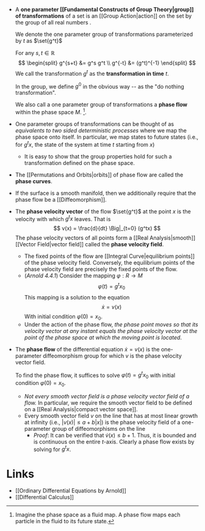 * A **one parameter [[Fundamental Constructs of Group Theory|group]] of transformations** of a set is an [[Group Action|action]] on the set by the group of all real numbers .
  
  We denote the one parameter group of transformations parameterized by $t$ as $\set{g^t}$ 
  
  For any $s,t\in \mathbb{R}$ 
  $$
  \begin{split}
  g^{s+t} &= g^s g^t \\ 
  g^{-t} &= (g^t)^{-1}
  \end{split}
  $$
  We call the transformation $g^t$ as the **transformation in time** $t$. 
  
  In the group, we define $g^0$ in the obvious way -- as the "do nothing transformation". 
  
  We also call a one parameter group of transformations  a **phase flow** within the phase space $M$. [^phase_flow].

* One parameter groups of transformations can be thought of as *equivalents to two sided deterministic processes* where we map the phase space onto itself. In particular, we map states to future states (i.e., for $g^tx$, the state of the system at time $t$ starting from $x$)
	* It is easy to show that the group properties hold for such a transformation defined on the phase space. 
* The [[Permutations and Orbits|orbits]] of phase flow are called the **phase curves**. 


[^phase_flow]: Imagine the phase space as a fluid map. A phase flow maps each particle in the fluid to its future state. 


* If the surface is a smooth manifold, then we additionally require that the phase flow  be a [[Diffeomorphism]].

* The **phase velocity vector** of the flow $\set{g^t}$ at the point $x$ is the velocity with which $g^tx$ leaves. That is
  $$
  v(x) = \frac{d}{dt} \Big|_{t=0} (g^tx)
  $$
  The phase velocity vectors of all points form a [[Real Analysis|smooth]] [[Vector Field|vector field]] called the **phase velocity field**.
	* The fixed points of the flow are [[Integral Curve|equilibrium points]] of the phase velocity field. Conversely, the equilibrium points of the phase velocity field are precisely the fixed points of the flow. 
	* (*Arnold 4.4.1*) Consider the mapping $\varphi: R\to M$ 
	  $$
	  \varphi(t) = g^tx_0
	  $$
	  This mapping is a solution to the equation 
	  $$
	  \dot x = v(x) 
	  $$
	  With initial condition $\varphi(0)=x_0$.
	* Under the action of the phase flow, *the phase point moves so that its velocity vector at any instant equals the phase velocity vector at the point of the phase space at which the moving point is located*.

* The **phase flow** of the differential equation $\dot x = v(x)$ is the one-parameter diffeomorphism group for which $v$ is the phase velocity vector field.
  
  To find the phase flow, it suffices to solve $\varphi(t) = g^tx_0$ with initial condition $\varphi(0)=x_0$.
	* *Not every smooth vector field is a phase velocity vector field of a flow.* In particular, we require the smooth vector field to be defined on a [[Real Analysis|compact vector space]].
	* Every smooth vector field $v$ on the line that has at most linear growth at infinity (i.e., $|v(x)| \le a + b|x|$) is the phase velocity field of a one-parameter group of diffeomorphisms on the line
		* *Proof*: It can be verified that $\dot v(x) \le b + 1$. Thus, it is bounded and is continuous on the entire $t$-axis.  Clearly a phase flow exists by solving for $g^t x$. 


# Links
* [[Ordinary Differential Equations by Arnold]]
* [[Differential Calculus]]